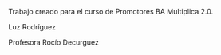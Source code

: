 Trabajo creado para el curso de Promotores BA Multiplica 2.0.

Luz Rodríguez

Profesora Rocío Decurguez
